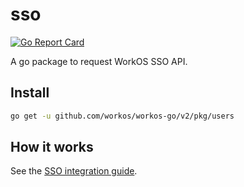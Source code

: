 # sso

[![Go Report Card](https://img.shields.io/badge/dev-reference-007d9c?logo=go&logoColor=white&style=flat)](https://pkg.go.dev/github.com/workos/workos-go/v2/pkg/sso)

A go package to request WorkOS SSO API.

## Install

```sh
go get -u github.com/workos/workos-go/v2/pkg/users
```

## How it works

See the [SSO integration guide](https://workos.com/docs/user-management/).
